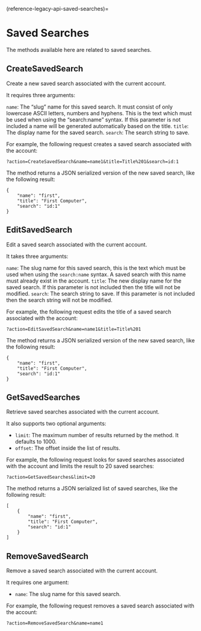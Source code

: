 (reference-legacy-api-saved-searches)=
# Saved Searches


The methods available here are related to saved searches.

## CreateSavedSearch

Create a new saved search associated with the current account.

It requires three arguments:

`name`: The “slug” name for this saved search. It must consist of only lowercase ASCII letters, numbers and hyphens. This is the text which must be used when using the “search:name” syntax. If this parameter is not included a name will be generated automatically based on the title.
`title`: The display name for the saved search.
`search`: The search string to save.

For example, the following request creates a saved search associated with the account:

```text
?action=CreateSavedSearch&name=name1&title=Title%201&search=id:1
```

The method returns a JSON serialized version of the new saved search, like the following result:

```text
{
    "name": "first",
    "title": "First Computer",
    "search": "id:1"
}
```

## EditSavedSearch

Edit a saved search associated with the current account.

It takes three arguments:

`name`: The slug name for this saved search, this is the text which must be used when using the `search:name` syntax. A saved search with this name must already exist in the account.
`title`: The new display name for the saved search. If this parameter is not included then the title will not be modified.
`search`: The search string to save. If this parameter is not included then the search string will not be modified.

For example, the following request edits the title of a saved search associated with the account:

```text
?action=EditSavedSearch&name=name1&title=Title%201
```

The method returns a JSON serialized version of the new saved search, like the following result:

```text
{
    "name": "first",
    "title": "First Computer",
    "search": "id:1"
}
```

## GetSavedSearches

Retrieve saved searches associated with the current account.

It also supports two optional arguments:

- `limit`: The maximum number of results returned by the method. It defaults to 1000.
- `offset`: The offset inside the list of results.

For example, the following request looks for saved searches associated with the account and limits the result to 20 saved searches:

```text
?action=GetSavedSearches&limit=20
```

The method returns a JSON serialized list of saved searches, like the following result:

```text
[
    {
        "name": "first",
        "title": "First Computer",
        "search": "id:1"
    }
]
```

## RemoveSavedSearch

Remove a saved search associated with the current account.

It requires one argument:

- `name`: The slug name for this saved search.

For example, the following request removes a saved search associated with the account:

```text
?action=RemoveSavedSearch&name=name1
```

